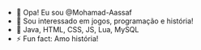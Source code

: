 - 👋 Opa! Eu sou @Mohamad-Aassaf
- 👀 Sou interessado em jogos, programação e história!
- 🌱 Java, HTML, CSS, JS, Lua, MySQL
- ⚡ Fun fact: Amo história!

<!---
Mohamad-Aassaf/Mohamad-Aassaf is a ✨ special ✨ repository because its `README.md` (this file) appears on your GitHub profile.
You can click the Preview link to take a look at your changes.
--->
